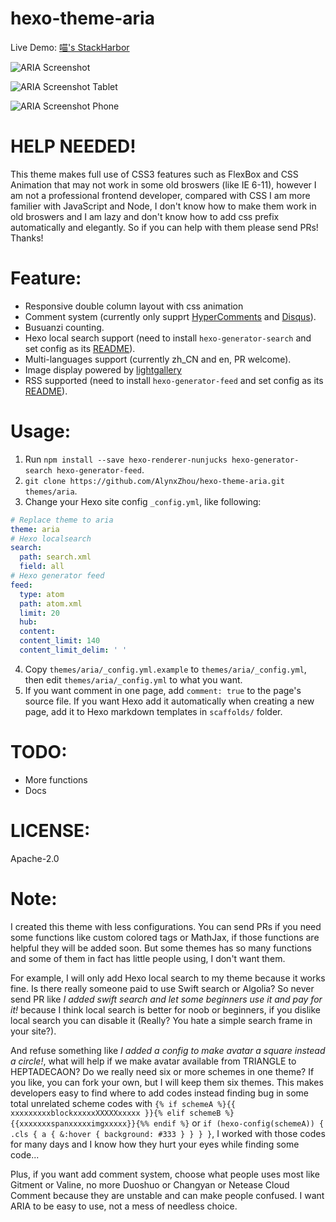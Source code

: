 hexo-theme-aria
===============

Live Demo: [喵's StackHarbor](https://sh.alynx.xyz/)

![ARIA Screenshot](ARIA_Demo_Screenshot.png)

![ARIA Screenshot Tablet](ARIA_Demo_Screenshot_Tablet.png)

![ARIA Screenshot Phone](ARIA_Demo_Screenshot_Phone.png)

# HELP NEEDED!

This theme makes full use of CSS3 features such as FlexBox and CSS Animation that may not work in some old broswers (like IE 6-11), however I am not a professional frontend developer, compared with CSS I am more familier with JavaScript and Node, I don't know how to make them work in old broswers and I am lazy and don't know how to add css prefix automatically and elegantly. So if you can help with them please send PRs! Thanks!

# Feature:

  - Responsive double column layout with css animation
  - Comment system (currently only supprt [HyperComments](https://www.hypercomments.com/) and [Disqus](https://disqus.com/)).
  - Busuanzi counting.
  - Hexo local search support (need to install `hexo-generator-search` and set config as its [README](https://github.com/PaicHyperionDev/hexo-generator-search)).
  - Multi-languages support (currently zh_CN and en, PR welcome).
  - Image display powered by [lightgallery](https://sachinchoolur.github.io/lightgallery.js/)
  - RSS supported (need to install `hexo-generator-feed` and set config as its [README](https://github.com/hexojs/hexo-generator-feed)).

# Usage:

  1. Run `npm install --save hexo-renderer-nunjucks hexo-generator-search hexo-generator-feed`.
  2. `git clone https://github.com/AlynxZhou/hexo-theme-aria.git themes/aria`.
  3. Change your Hexo site config `_config.yml`, like following:

  ```yaml
  # Replace theme to aria
  theme: aria
  # Hexo localsearch
  search:
    path: search.xml
    field: all
  # Hexo generator feed
  feed:
    type: atom
    path: atom.xml
    limit: 20
    hub:
    content:
    content_limit: 140
    content_limit_delim: ' '
  ```

  4. Copy `themes/aria/_config.yml.example` to `themes/aria/_config.yml`, then edit `themes/aria/_config.yml` to what you want.
  5. If you want comment in one page, add `comment: true` to the page's source file. If you want Hexo add it automatically when creating a new page, add it to Hexo markdown templates in `scaffolds/` folder.

# TODO:

  - More functions
  - Docs

# LICENSE:

  Apache-2.0

# Note:

  I created this theme with less configurations. You can send PRs if you need some functions like custom colored tags or MathJax, if those functions are helpful they will be added soon. But some themes has so many functions and some of them in fact has little people using, I don't want them.

  For example, I will only add Hexo local search to my theme because it works fine. Is there really someone paid to use Swift search or Algolia? So never send PR like *I added swift search and let some beginners use it and pay for it!* because I think local search is better for noob or beginners, if you dislike local search you can disable it (Really? You hate a simple search frame in your site?).

  And refuse something like *I added a config to make avatar a square instead a circle!*, what will help if we make avatar available from TRIANGLE to HEPTADECAON? Do we really need six or more schemes in one theme? If you like, you can fork your own, but I will keep them six themes. This makes developers easy to find where to add codes instead finding bug in some total unrelated scheme codes with `{% if schemeA %}{{ xxxxxxxxxblockxxxxxXXXXXxxxxx }}{% elif schemeB %}{{xxxxxxxspanxxxxximgxxxxx}}{%% endif %}` or `if (hexo-config(schemeA)) { .cls { a { &:hover { background: #333 } } } }`, I worked with those codes for many days and I know how they hurt your eyes while finding some code...

  Plus, if you want add comment system, choose what people uses most like Gitment or Valine, no more Duoshuo or Changyan or Netease Cloud Comment because they are unstable and can make people confused. I want ARIA to be easy to use, not a mess of needless choice.
